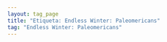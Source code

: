 ```yaml
---
layout: tag_page
title: "Etiqueta: Endless Winter: Paleomericans"
tag: "Endless Winter: Paleomericans"
---
```

